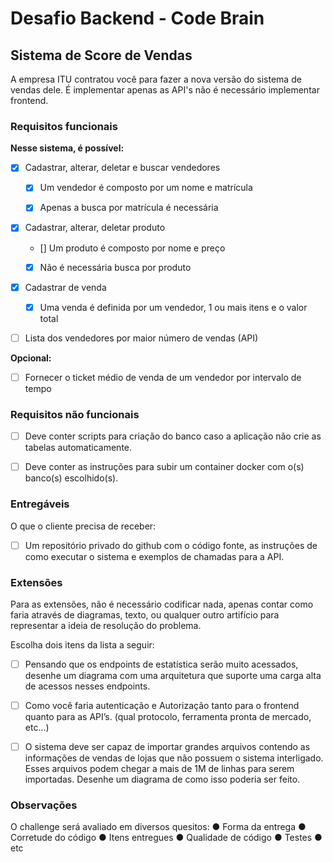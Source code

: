 # Desafio Backend - Code Brain

##  Sistema de Score de Vendas

 A empresa ITU contratou você para fazer a nova versão do sistema de vendas dele. É implementar apenas as API's não é necessário implementar frontend.



### Requisitos funcionais 

 **Nesse sistema, é possível:**

- [x]  Cadastrar, alterar, deletar e buscar vendedores

    - [x] Um vendedor é composto por um nome e matrícula

    - [x] Apenas a busca por matrícula é necessária


- [x] Cadastrar, alterar, deletar produto

    - [] Um produto é composto por nome e preço

    - [x] Não é necessária busca por produto


- [x] Cadastrar de venda

    - [x] Uma venda é definida por um vendedor, 1 ou mais itens e o valor total


- [ ] Lista dos vendedores por maior número de vendas (API)

**Opcional:**

- [ ] Fornecer o ticket médio de venda de um vendedor por intervalo de tempo

### Requisitos não funcionais 

- [ ] Deve conter scripts para criação do banco caso a aplicação não crie as tabelas  automaticamente.

- [ ] Deve conter as instruções para subir um container docker com o(s) banco(s)  escolhido(s).

  

### Entregáveis 

 O que o cliente precisa de receber:

- [ ] Um repositório privado do github com o código fonte, as instruções de como executar o
   sistema e exemplos de chamadas para a API.



###  Extensões

 Para as extensões, não é necessário codificar nada, apenas contar como faria através de diagramas, texto, ou qualquer outro artifício para representar a ideia de resolução do problema.

 Escolha dois itens da lista a seguir:

- [ ] Pensando que os endpoints de estatística serão muito acessados, desenhe um
   diagrama com uma arquitetura que suporte uma carga alta de acessos nesses
   endpoints.

- [ ] Como você faria autenticação e Autorização tanto para o frontend quanto para as API’s.
   (qual protocolo, ferramenta pronta de mercado, etc...) 

- [ ] O sistema deve ser capaz de importar grandes arquivos contendo as informações de 
  vendas de lojas que não possuem o sistema interligado. Esses arquivos podem chegar a 
  mais de 1M de linhas para serem importadas. Desenhe um diagrama de como isso 
  poderia ser feito. 

### Observações 

 O challenge será avaliado em diversos quesitos:
●  Forma da entrega
●  Corretude do código
●  Itens entregues
●  Qualidade de código
●  Testes
●  etc

 

​               